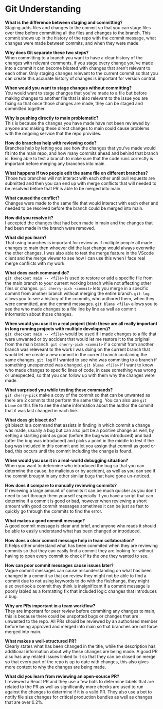 # Git Understanding

**What is the difference between staging and committing?**  
Staging adds files and changes to the commit so that you can stage files over time before committing all the files and changes to the branch. This commit shows up in the history of the repo with the commit message, what changes were made between commits, and when they were made.

**Why does Git separate these two steps?**  
When committing to a branch you want to have a clear history of the changes with relevant comments, if you stage every change you've made into a commit it can become bloated with changes that aren't relevant to each other. Only staging changes relevant to the current commit so that you can create this accurate history of changes is important for version control.

**When would you want to stage changes without committing?**  
You would want to stage changes that you've made to a file but before making changes to another file that is also relevant to the issue you are fixing so that once those changes are made, they can be staged and committed together.

**Why is pushing directly to main problematic?**  
This is because the changes you have made have not been reviewed by anyone and making these direct changes to main could cause problems with the ongoing service that the repo provides.

**How do branches help with reviewing code?**  
Branches help by letting you see how the changes that you've made would fit into the main repo, and how many commits ahead and behind that branch is. Being able to test a branch to make sure that the code runs correctly is important before merging any branches into main.

**What happens if two people edit the same file on different branches?**  
Those two branches will not interact with each other until pull requests are submitted and then you can end up with merge conflicts that will needed to be resolved before that PR is able to be merged into main.

**What caused the conflict?**  
Changes were made to the same file that would interact with each other and needed to be resolved before the branch could be merged into main.

**How did you resolve it?**  
I accepted the changes that had been made in main and the changes that had been made in the branch were removed.

**What did you learn?**  
That using branches is important for review as if multiple people all made changes to main then whoever did the last change would always overwrite the other changes. I was also able to test the merge feature in the VScode client and the merge viewer to see how I can use this when I face real merge conflicts with my work.

**What does each command do?**  
```git checkout main -- <file>``` is used to restore or add a specific file from the main branch to your current working branch while not affecting other files or changes.
```git cherry-pick <commit>``` lets you merge in a specific commit from another branch without merging the entire branch.
```git log``` allows you to see a history of the commits, who authored them, when they were committed, and the commit messages.
```git blame <file>``` allows you to see the who made changes to a file line by line as well as commit information about those changes.

**When would you use it in a real project (hint: these are all really important in long running projects with multiple developers)?**  
```git checkout main -- <file>``` would be used if I made changes to a file that were unwanted or by accident that would let me restore it to the original from the main branch.
```git cherry-pick <commit>``` if a commit from another branch was releveant to the work I was doing on the current branch that would let me create a new commit in the current branch containing the same changes.
```git log``` if I wanted to see who was commiting to a branch if something unexpencted was changed.
```git blame <file>``` if I want to know who made changes to specific lines of code, in case something was wrong or unexpected, so that you can follow up with them why the changes were made.

**What surprised you while testing these commands?**  
```git cherry-pick``` make a copy of the commit so that can be unwanted as there are 2 commits that perform the same thing. You can also use ```git blame``` on this file to see the same information about the author the commit that it was last changed in each line.

**What does git bisect do?**  
git bisect is a command that assists in finding in which commit a change was made, usually a bug but can also just be a positive change as well, by setting a starting point as good (before the bug was introduced) and bad (after the bug was introduced) and picks a point in the middle to test if the bug was included in this commit and let you assign that commit as good or bad, this occurs until the commit including the change is found.

**When would you use it in a real-world debugging situation?**  
When you want to determine who introduced the bug so that you can determine the cause, be malicious or by accident, as well as you can see if the commit brought in any other similar bugs that have gone un-noticed. 

**How does it compare to manually reviewing commits?**  
If reviewing a large amount of commits it can be much quicker as you don't need to sort through them yourself especially if you have a script that can determine if a commit is good or bad, however when reviewing a short amount with good commit messages sometimes it can be just as fast to quickly go through the commits to find the error.

**What makes a good commit message?**  
A good commit message is clear and brief, and anyone who reads it should be able to easily understand what has been changed or introduced.

**How does a clear commit message help in team collaboration?**  
It helps other understand what has been commited when they are reviewing commits so that they can easily find a commit they are looking for without having to open every commit to check if its the one they wanted to see.

**How can poor commit messages cause issues later?**  
Vague commit messages can cause misunderstanding on what has been changed in a commit so that on review they might not be able to find a commit due to not using keywords to do with the fix/change, they might also overlook a commit they think is insignificant if a commit message is poorly labled as a formatting fix that included logic changes that introduces a bug. 

**Why are PRs important in a team workflow?**  
They are important for peer review before commiting any changes to main, this is because there could be unspotted bugs or changes that are unwanted to the repo. All PRs should be reviewed by an authorised member before being approved and merged into main so that branches are not force merged into main.

**What makes a well-structured PR?**  
Clearly states what has been changed in the title, while the description has additional information about why these changes are being made. A good PR also has any related issues linked to it so that they can be closed on merge so that every part of the repo is up to date with changes, this also gives more context to why the changes are being made.

**What did you learn from reviewing an open-source PR?**  
I reviewed a React PR and they use a few bots to determine labels that are related to the PR as well as significantly more checks are used to run against the changes to determine if it is a valid PR. They also use a bot to notify file size changes for critical production bundles as well as changes that are over 0.2%.